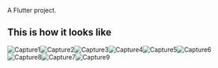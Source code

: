 

A Flutter project.

## This is how it looks like
![Capture1](https://user-images.githubusercontent.com/80116765/165991766-6ba394f3-eeba-4a4b-9bae-8bf6e118ab5c.PNG)![Capture2](https://user-images.githubusercontent.com/80116765/165991812-1d66ef01-d29a-44ea-86a8-f95df6830cc4.PNG)![Capture3](https://user-images.githubusercontent.com/80116765/165991960-457d683f-2824-404a-b05d-a47f8ffde94b.PNG)![Capture4](https://user-images.githubusercontent.com/80116765/165991991-85402bb6-b266-4bac-9463-2be50d5aae06.PNG)![Capture5](https://user-images.githubusercontent.com/80116765/165992053-d22161b1-a0c1-4718-be85-0abce4c12240.PNG)![Capture6](https://user-images.githubusercontent.com/80116765/165992079-4cd1e785-6d48-4503-862f-c4c27d6ee209.PNG)![Capture8](https://user-images.githubusercontent.com/80116765/165992111-064870a4-716c-4f2f-9da0-31e232fd380d.PNG)![Capture7](https://user-images.githubusercontent.com/80116765/165992169-60364017-6146-4faa-87d6-250e8b83f26b.PNG)![Capture9](https://user-images.githubusercontent.com/80116765/166078595-b5cccf26-de39-416f-a5a2-0e703f5cb460.PNG)









